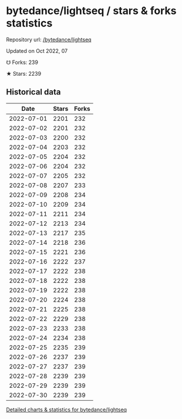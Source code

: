 # bytedance/lightseq / stars & forks statistics

Repository url: [/bytedance/lightseq](https://github.com/bytedance/lightseq)

Updated on Oct 2022, 07

☋ Forks: 239

★ Stars: 2239

## Historical data
| Date | Stars | Forks |
|------|-------|-------|
| 2022-07-01 | 2201 | 232 | 
| 2022-07-02 | 2201 | 232 | 
| 2022-07-03 | 2200 | 232 | 
| 2022-07-04 | 2203 | 232 | 
| 2022-07-05 | 2204 | 232 | 
| 2022-07-06 | 2204 | 232 | 
| 2022-07-07 | 2205 | 232 | 
| 2022-07-08 | 2207 | 233 | 
| 2022-07-09 | 2208 | 234 | 
| 2022-07-10 | 2209 | 234 | 
| 2022-07-11 | 2211 | 234 | 
| 2022-07-12 | 2213 | 234 | 
| 2022-07-13 | 2217 | 235 | 
| 2022-07-14 | 2218 | 236 | 
| 2022-07-15 | 2221 | 236 | 
| 2022-07-16 | 2222 | 237 | 
| 2022-07-17 | 2222 | 238 | 
| 2022-07-18 | 2222 | 238 | 
| 2022-07-19 | 2222 | 238 | 
| 2022-07-20 | 2224 | 238 | 
| 2022-07-21 | 2225 | 238 | 
| 2022-07-22 | 2229 | 238 | 
| 2022-07-23 | 2233 | 238 | 
| 2022-07-24 | 2234 | 238 | 
| 2022-07-25 | 2235 | 239 | 
| 2022-07-26 | 2237 | 239 | 
| 2022-07-27 | 2237 | 239 | 
| 2022-07-28 | 2239 | 239 | 
| 2022-07-29 | 2239 | 239 | 
| 2022-07-30 | 2239 | 239 | 


[Detailed charts & statistics for bytedance/lightseq](https://reviewgithub.com/rep/bytedance/lightseq)
